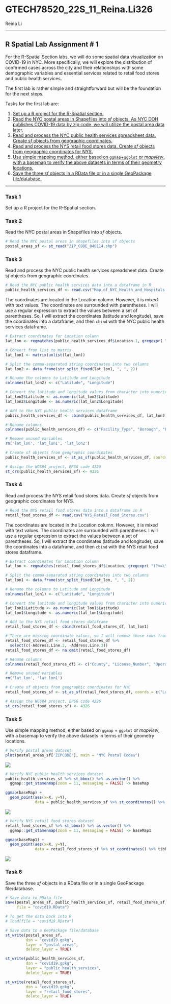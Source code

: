 GTECH78520_22S_11_Reina.Li326
================
Reina Li

------------------------------------------------------------------------

## R Spatial Lab Assignment # 1

For the R-Spatial Section labs, we will do some spatial data
visualization on COVID-19 in NYC. More specifically, we will explore the
distribution of confirmed cases across the city and their relationships
with some demographic variables and essential services related to retail
food stores and public health services.

The first lab is rather simple and straightforward but will be the
foundation for the next steps.

Tasks for the first lab are:

1.  [Set up a R project for the R-Spatial section.](#task-1)
2.  [Read the NYC postal areas in Shapefiles into *sf* objects. As NYC
    DOH publishes COVID-19 data by zip code, we will utilize the postal
    area data later.](#task-2)
3.  [Read and process the NYC public health services spreadsheet data.
    Create *sf* objects from geographic coordinates.](#task-3)
4.  [Read and process the NYS retail food stores data. Create *sf*
    objects from geographic coordinates for NYS.](#task-4)
5.  [Use simple mapping method, either based on `ggmap`+`ggplot` or
    *mapview*, with a basemap to verify the above datasets in terms of
    their geometry locations.](#task-5)
6.  [Save the three *sf* objects in a RData file or in a single
    GeoPackage file/database.](#task-6)

------------------------------------------------------------------------

### Task 1

Set up a R project for the R-Spatial section.

### Task 2

Read the NYC postal areas in Shapefiles into *sf* objects.

``` r
# Read the NYC postal areas in shapefiles into sf objects
postal_areas_sf <- st_read("ZIP_CODE_040114.shp")
```

### Task 3

Read and process the NYC public health services spreadsheet data. Create
*sf* objects from geographic coordinates.

``` r
# Read the NYC public health services data into a dataframe in R
public_health_services_df <- read.csv("Map_of_NYC_Health_and_Hospitals.csv")
```

The coordinates are located in the Location column. However, it is mixed
with text values. The coordinates are surrounded with parentheses. I
will use a regular expression to extract the values between a set of
parentheses. So, I will extract the coordinates (latitude and
longitude), save the coordinates into a dataframe, and then `cbind` with
the NYC public health services dataframe.

``` r
# Extract coordinates for Location column
lat_lon <- regmatches(public_health_services_df$Location.1, gregexpr( "(?<=\\().+?(?=\\))", public_health_services_df$Location.1, perl = T))

# Convert from list to matrix
lat_lon1 <- matrix(unlist(lat_lon))

# Split the comma-separated string coordinates into two columns
lat_lon2 <- data.frame(str_split_fixed(lat_lon1, ", ", 2))

# Rename the columns to Latitude and Longitude
colnames(lat_lon2) <- c("Latitude", "Longitude")

# Convert the latitude and longitude values from character into numeric values and save it in the dataframe
lat_lon2$Latitude <- as.numeric(lat_lon2$Latitude)
lat_lon2$Longitude <- as.numeric(lat_lon2$Longitude)

# Add to the NYC public health services dataframe
public_health_services_df <- cbind(public_health_services_df, lat_lon2)

# Rename columns
colnames(public_health_services_df) <- c("Facility_Type", "Borough", "Facility_Name", "Cross_Streets", "Phone", "Location", "Latitude", "Longitude") 

# Remove unused variables
rm('lat_lon', 'lat_lon1', 'lat_lon2')
```

``` r
# Create sf objects from geographic coordinates
public_health_services_sf <- st_as_sf(public_health_services_df, coords = c("Longitude", "Latitude"))

# Assign the WGS84 project, EPSG code 4326
st_crs(public_health_services_sf) <- 4326
```

### Task 4

Read and process the NYS retail food stores data. Create *sf* objects
from geographic coordinates for NYS.

``` r
# Read the NYS retail food stores data into a dataframe in R
retail_food_stores_df <- read.csv("NYS_Retail_Food_Stores.csv")
```

The coordinates are located in the Location column. However, it is mixed
with text values. The coordinates are surrounded with parentheses. I
will use a regular expression to extract the values between a set of
parentheses. So, I will extract the coordinates (latitude and
longitude), save the coordinates into a dataframe, and then `cbind` with
the NYS retail food stores dataframe.

``` r
# Extract coordinates for Location column
lat_lon <- regmatches(retail_food_stores_df$Location, gregexpr( "(?<=\\().+?(?=\\))", retail_food_stores_df$Location, perl = T))

# Split the comma-separated string coordinates into two columns
lat_lon1 <- data.frame(str_split_fixed(lat_lon, ", ", 2))

# Rename the columns to Latitude and Longitude
colnames(lat_lon1) <- c("Latitude", "Longitude")

# Convert the latitude and longitude values from character into numeric values and save it in the dataframe
lat_lon1$Latitude <- as.numeric(lat_lon1$Latitude)
lat_lon1$Longitude <- as.numeric(lat_lon1$Longitude)

# Add to the NYS retail food stores dataframe
retail_food_stores_df <- cbind(retail_food_stores_df, lat_lon1)

# There are missing coordinate values, so I will remove those rows from the data frame
retail_food_stores_df <- retail_food_stores_df %>%
  select(c(-Address.Line.2, -Address.Line.3))
retail_food_stores_df <- na.omit(retail_food_stores_df)

# Rename columns
colnames(retail_food_stores_df) <- c("County", "License_Number", "Operation_Type", "Establishment_Type", "Entity_Name", "DBA_Name", "Street_Number", "Street_Name", "City", "State", "Zip_Code", "Square_Footage", "Location", "Latitude", "Longitude")

# Remove unused variables
rm('lat_lon', 'lat_lon1')
```

``` r
# Create sf objects from geographic coordinates for NYC
retail_food_stores_sf <- st_as_sf(retail_food_stores_df, coords = c("Longitude", "Latitude"))

# Assign the WGS84 project, EPSG code 4326
st_crs(retail_food_stores_sf) <- 4326
```

### Task 5

Use simple mapping method, either based on `ggmap` + `ggplot` or
*mapview*, with a basemap to verify the above datasets in terms of their
geometry locations.

``` r
# Verify postal areas dataset
plot(postal_areas_sf['ZIPCODE'], main = "NYC Postal Codes")
```

![](Homework_9_files/figure-gfm/R-spatial-assignment-task%205a-1.png)<!-- -->

``` r
# Verify NYC public health services dataset
public_health_services_sf %>% st_bbox() %>% as.vector() %>%
  ggmap::get_stamenmap(zoom = 11, messaging = FALSE) -> baseMap

ggmap(baseMap) +
  geom_point(aes(x=X, y=Y), 
             data = public_health_services_sf %>% st_coordinates() %>% tibble::as_tibble())
```

![](Homework_9_files/figure-gfm/R-spatial-assignment-task%205a-2.png)<!-- -->

``` r
# Verify NYS retail food stores dataset
retail_food_stores_sf %>% st_bbox() %>% as.vector() %>%
  ggmap::get_stamenmap(zoom = 11, messaging = FALSE) -> baseMap1

ggmap(baseMap1) +
  geom_point(aes(x=X, y=Y), 
             data = retail_food_stores_sf %>% st_coordinates() %>% tibble::as_tibble())
```

![](Homework_9_files/figure-gfm/R-spatial-assignment-task%205a-3.png)<!-- -->

### Task 6

Save the three *sf* objects in a RData file or in a single GeoPackage
file/database.

``` r
# Save data to RData file
save(postal_areas_sf, public_health_services_sf, retail_food_stores_sf,
     file = "covid19.RData")

# To get the data back into R
# load(file = "covid19.RData")

# Save data to a GeoPackage file/database
st_write(postal_areas_sf,
         dsn = "covid19.gpkg",
         layer = "postal_areas",
         delete_layer = TRUE)

st_write(public_health_services_sf,
         dsn = "covid19.gpkg",
         layer = "public_health_services",
         delete_layer = TRUE)

st_write(retail_food_stores_sf,
         dsn = "covid19.gpkg",
         layer = "retail_food_stores",
         delete_layer = TRUE)
```
